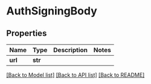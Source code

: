 # AuthSigningBody

## Properties
Name | Type | Description | Notes
------------ | ------------- | ------------- | -------------
**url** | **str** |  |

[[Back to Model list]](../README.md#documentation-for-models) [[Back to API list]](../README.md#documentation-for-api-endpoints) [[Back to README]](../README.md)
